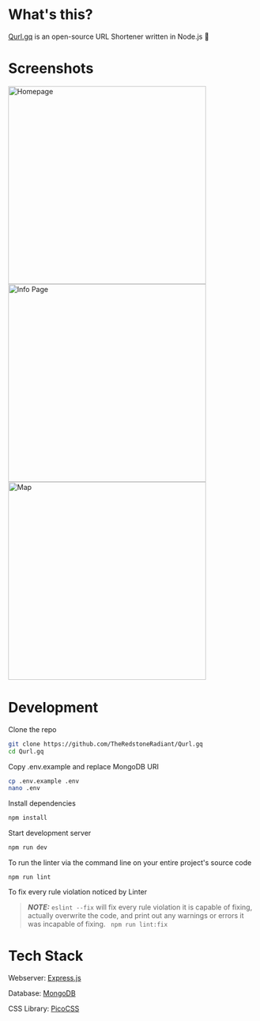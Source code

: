 # What's this?

[Qurl.gq](https://qurl.gq) is an open-source URL Shortener written in Node.js 🔗

# Screenshots

<a href="https://qurl.gq">
  <img height="400" alt="Homepage" src="https://user-images.githubusercontent.com/97064249/195446316-9442778e-7aa5-4c96-b051-202a58442881.png">
</a>

<a href="https://qurl.gq/glnh4/info">
  <img height="400" alt="Info Page" src="https://user-images.githubusercontent.com/97064249/195446416-aec6fdbb-4cb9-4500-babb-771c3818181d.png">
</a>

<a href="https://qurl.gq/glnh4/info">
  <img height="400" alt="Map" src="https://user-images.githubusercontent.com/97064249/195446479-f638ece3-b796-4c29-9d8a-320ad369fc33.png">
</a>

# Development

Clone the repo

```bash
git clone https://github.com/TheRedstoneRadiant/Qurl.gq
cd Qurl.gq
```

Copy .env.example and replace MongoDB URI

```bash
cp .env.example .env
nano .env
```

Install dependencies

```bash
npm install
```

Start development server

```bash
npm run dev
```
To run the linter via the command line on your entire project's source code

`npm run lint` 

To fix every rule violation noticed by Linter
> **_NOTE:_**  `eslint --fix` will fix every rule violation it is capable of fixing, actually overwrite the code, and print out any warnings or errors it was incapable of fixing.
`  npm run lint:fix ` 

# Tech Stack

Webserver: [Express.js](https://expressjs.com)

Database: [MongoDB](https://www.mongodb.com)

CSS Library: [PicoCSS](https://picocss.com)
